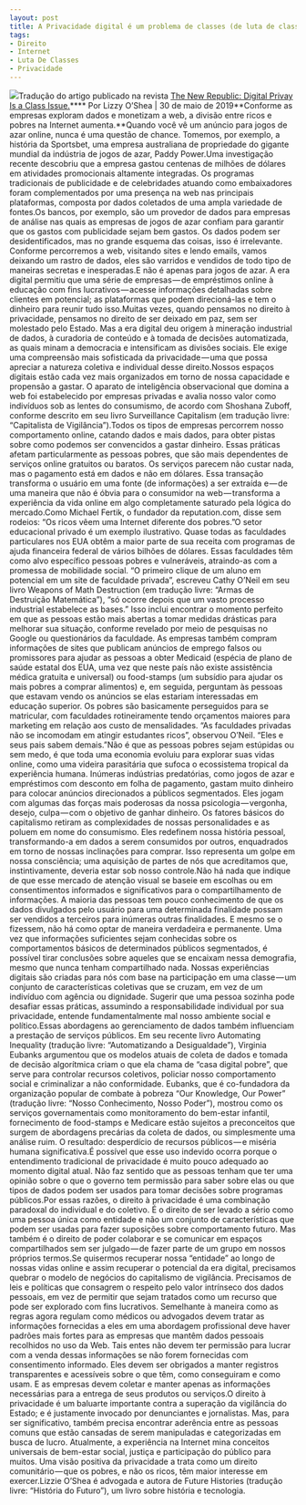 ```yaml
---
layout: post
title: A Privacidade digital é um problema de classes (de luta de classes).
tags:
- Direito
- Internet
- Luta De Classes
- Privacidade
---
```


![](https://cdn-images-1.medium.com/max/2560/1*5H88jTK2uH3ExqqP88OlHQ.jpeg)Tradução do artigo publicado na revista 
[The New Republic: Digital Privay Is a Class Issue.](https://newrepublic.com/article/154026/digital-privacy-class-issue)****
Por Lizzy O’Shea | 30 de maio de 2019**Conforme as empresas exploram dados e monetizam a web, a divisão entre ricos e pobres na Internet aumenta.**Quando você vê um anúncio para jogos de azar online, nunca é uma questão de chance. Tomemos, por exemplo, a história da Sportsbet, uma empresa australiana de propriedade do gigante mundial da indústria de jogos de azar, Paddy Power.Uma investigação recente descobriu que a empresa gastou centenas de milhões de dólares em atividades promocionais altamente integradas. Os programas tradicionais de publicidade e de celebridades atuando como embaixadores foram complementados por uma presença na web nas principais plataformas, composta por dados coletados de uma ampla variedade de fontes.Os bancos, por exemplo, são um provedor de dados para empresas de análise nas quais as empresas de jogos de azar confiam para garantir que os gastos com publicidade sejam bem gastos. Os dados podem ser desidentificados, mas no grande esquema das coisas, isso é irrelevante. Conforme percorremos a web, visitando sites e lendo emails, vamos deixando um rastro de dados, eles são varridos e vendidos de todo tipo de maneiras secretas e inesperadas.E não é apenas para jogos de azar. A era digital permitiu que uma série de empresas — de empréstimos online à educação com fins lucrativos — acesse informações detalhadas sobre clientes em potencial; as plataformas que podem direcioná-las e tem o dinheiro para reunir tudo isso.Muitas vezes, quando pensamos no direito à privacidade, pensamos no direito de ser deixado em paz, sem ser molestado pelo Estado. Mas a era digital deu origem à mineração industrial de dados, à curadoria de conteúdo e à tomada de decisões automatizada, as quais minam a democracia e intensificam as divisões sociais. Ele exige uma compreensão mais sofisticada da privacidade — uma que possa apreciar a natureza coletiva e individual desse direito.Nossos espaços digitais estão cada vez mais organizados em torno de nossa capacidade e propensão a gastar. O aparato de inteligência observacional que domina a web foi estabelecido por empresas privadas e avalia nosso valor como indivíduos sob as lentes do consumismo, de acordo com Shoshana Zuboff, conforme descrito em seu livro Surveillance Capitalism (em tradução livre: “Capitalista de Vigilância”).Todos os tipos de empresas percorrem nosso comportamento online, catando dados e mais dados, para obter pistas sobre como podemos ser convencidos a gastar dinheiro. Essas práticas afetam particularmente as pessoas pobres, que são mais dependentes de serviços online gratuitos ou baratos. Os serviços parecem não custar nada, mas o pagamento está em dados e não em dólares. Essa transação transforma o usuário em uma fonte (de informações) a ser extraída e — de uma maneira que não é óbvia para o consumidor na web — transforma a experiência da vida online em algo completamente saturado pela lógica do mercado.Como Michael Fertik, o fundador da reputation.com, disse sem rodeios: “Os ricos vêem uma Internet diferente dos pobres.”O setor educacional privado é um exemplo ilustrativo. Quase todas as faculdades particulares nos EUA obtêm a maior parte de sua receita com programas de ajuda financeira federal de vários bilhões de dólares. Essas faculdades têm como alvo específico pessoas pobres e vulneráveis, atraindo-as com a promessa de mobilidade social. “O primeiro clique de um aluno em potencial em um site de faculdade privada”, escreveu Cathy O’Neil em seu livro Weapons of Math Destruction (em tradução livre: “Armas de Destruição Matemática”), “só ocorre depois que um vasto processo industrial estabelece as bases.” Isso inclui encontrar o momento perfeito em que as pessoas estão mais abertas a tomar medidas drásticas para melhorar sua situação, conforme revelado por meio de pesquisas no Google ou questionários da faculdade. As empresas também compram informações de sites que publicam anúncios de emprego falsos ou promissores para ajudar as pessoas a obter Medicaid (espécia de plano de saúde estatal dos EUA, uma vez que neste país não existe assistência médica gratuita e universal) ou food-stamps (um subsídio para ajudar os mais pobres a comprar alimentos) e, em seguida, perguntam às pessoas que estavam vendo os anúncios se elas estariam interessadas em educação superior. Os pobres são basicamente perseguidos para se matricular, com faculdades rotineiramente tendo orçamentos maiores para marketing em relação aos custo de mensalidades. “As faculdades privadas não se incomodam em atingir estudantes ricos”, observou O’Neil. “Eles e seus pais sabem demais.”Não é que as pessoas pobres sejam estúpidas ou sem medo, é que toda uma economia evoluiu para explorar suas vidas online, como uma videira parasitária que sufoca o ecossistema tropical da experiência humana. Inúmeras indústrias predatórias, como jogos de azar e empréstimos com desconto em folha de pagamento, gastam muito dinheiro para colocar anúncios direcionados a públicos segmentados. Eles jogam com algumas das forças mais poderosas da nossa psicologia — vergonha, desejo, culpa — com o objetivo de ganhar dinheiro. Os fatores básicos do capitalismo retiram as complexidades de nossas personalidades e as poluem em nome do consumismo. Eles redefinem nossa história pessoal, transformando-a em dados a serem consumidos por outros, enquadrados em torno de nossas inclinações para comprar. Isso representa um golpe em nossa consciência; uma aquisição de partes de nós que acreditamos que, instintivamente, deveria estar sob nosso controle.Não há nada que indique de que esse mercado de atenção visual se baseie em escolhas ou em consentimentos informados e significativos para o compartilhamento de informações. A maioria das pessoas tem pouco conhecimento de que os dados divulgados pelo usuário para uma determinada finalidade possam ser vendidos a terceiros para inúmeras outras finalidades. E mesmo se o fizessem, não há como optar de maneira verdadeira e permanente. Uma vez que informações suficientes sejam conhecidas sobre os comportamentos básicos de determinados públicos segmentados, é possível tirar conclusões sobre aqueles que se encaixam nessa demografia, mesmo que nunca tenham compartilhado nada. Nossas experiências digitais são criadas para nós com base na participação em uma classe — um conjunto de características coletivas que se cruzam, em vez de um indivíduo com agência ou dignidade. Sugerir que uma pessoa sozinha pode desafiar essas práticas, assumindo a responsabilidade individual por sua privacidade, entende fundamentalmente mal nosso ambiente social e político.Essas abordagens ao gerenciamento de dados também influenciam a prestação de serviços públicos. Em seu recente livro Automating Inequality (tradução livre: “Automatizando a Desigualdade”), Virginia Eubanks argumentou que os modelos atuais de coleta de dados e tomada de decisão algorítmica criam o que ela chama de “casa digital pobre”, que serve para controlar recursos coletivos, policiar nosso comportamento social e criminalizar a não conformidade. Eubanks, que é co-fundadora da organização popular de combate à pobreza “Our Knowledge, Our Power” (tradução livre: “Nosso Conhecimento, Nosso Poder”), mostrou como os serviços governamentais como monitoramento do bem-estar infantil, fornecimento de food-stamps e Medicare estão sujeitos a preconceitos que surgem de abordagens precárias da coleta de dados, ou simplesmente uma análise ruim. O resultado: desperdício de recursos públicos — e miséria humana significativa.É possível que esse uso indevido ocorra porque o entendimento tradicional de privacidade é muito pouco adequado ao momento digital atual. Não faz sentido que as pessoas tenham que ter uma opinião sobre o que o governo tem permissão para saber sobre elas ou que tipos de dados podem ser usados para tomar decisões sobre programas públicos.Por essas razões, o direito à privacidade é uma combinação paradoxal do individual e do coletivo. É o direito de ser levado a sério como uma pessoa única como entidade e não um conjunto de características que podem ser usadas para fazer suposições sobre comportamento futuro. Mas também é o direito de poder colaborar e se comunicar em espaços compartilhados sem ser julgado — de fazer parte de um grupo em nossos próprios termos.Se quisermos recuperar nossa “entidade” ao longo de nossas vidas online e assim recuperar o potencial da era digital, precisamos quebrar o modelo de negócios do capitalismo de vigilância. Precisamos de leis e políticas que consagrem o respeito pelo valor intrínseco dos dados pessoais, em vez de permitir que sejam tratados como um recurso que pode ser explorado com fins lucrativos. Semelhante à maneira como as regras agora regulam como médicos ou advogados devem tratar as informações fornecidas a eles em uma abordagem profissional deve haver padrões mais fortes para as empresas que mantêm dados pessoais recolhidos no uso da Web. Tais entes não devem ter permissão para lucrar com a venda dessas informações se não forem fornecidas com consentimento informado. Eles devem ser obrigados a manter registros transparentes e acessíveis sobre o que têm, como conseguiram e como usam. E as empresas devem coletar e manter apenas as informações necessárias para a entrega de seus produtos ou serviços.O direito à privacidade é um baluarte importante contra a superação da vigilância do Estado; e é justamente invocado por denunciantes e jornalistas. Mas, para ser significativo, também precisa encontrar aderência entre as pessoas comuns que estão cansadas de serem manipuladas e categorizadas em busca de lucro. Atualmente, a experiência na Internet mina conceitos universais de bem-estar social, justiça e participação do público para muitos. Uma visão positiva da privacidade a trata como um direito comunitário — que os pobres, e não os ricos, têm maior interesse em exercer.Lizzie O’Shea é advogada e autora de Future Histories (tradução livre: “História do Futuro”), um livro sobre história e tecnologia.
